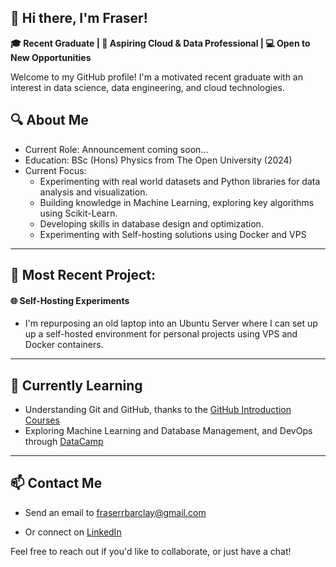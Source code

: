 ## 👋 Hi there, I'm Fraser! 

**🎓 Recent Graduate | 🚀 Aspiring Cloud & Data Professional | 💻 Open to New Opportunities**

Welcome to my GitHub profile! I'm a motivated recent graduate with an interest in data science, data engineering, and cloud technologies.

## 🔍 About Me


- Current Role: Announcement coming soon...
- Education: BSc (Hons) Physics from The Open University (2024)
- Current Focus:
  - Experimenting with real world datasets and Python libraries for data analysis and visualization.
  - Building knowledge in Machine Learning, exploring key algorithms using Scikit-Learn.
  - Developing skills in database design and optimization.
  - Experimenting with Self-hosting solutions using Docker and VPS
 
---
## 📂 Most Recent Project:
#### 🌐 Self-Hosting Experiments
- I'm repurposing an old laptop into an Ubuntu Server where I can set up up a self-hosted environment for personal projects using VPS and Docker containers.
---
## 🌱 Currently Learning
- Understanding Git and GitHub, thanks to the [GitHub Introduction Courses](https://github.com/fraserrbarclay/introduction-to-github)
- Exploring Machine Learning and Database Management, and DevOps through [DataCamp](https://www.datacamp.com)
---
## 📫 Contact Me

- Send an email to [fraserrbarclay@gmail.com](mailto:fraserrbarclay@gmail.com)

- Or connect on [LinkedIn](Linkedin.com/in/fraserrbarclay/)

Feel free to reach out if you'd like to collaborate, or just have a chat!
<!--
**fraserrbarclay/fraserrbarclay** is a ✨ _special_ ✨ repository because its `README.md` (this file) appears on your GitHub profile.

Here are some ideas to get you started:

- 🔭 I’m currently working on ...
- 🌱 I’m currently learning ...
- 👯 I’m looking to collaborate on ...
- 🤔 I’m looking for help with ...
- 💬 Ask me about ...
- 📫 How to reach me: ...
- 😄 Pronouns: ...
- ⚡ Fun fact: ...
-->
